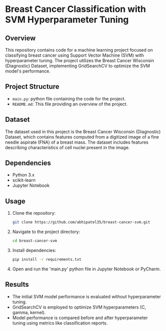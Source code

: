 # Breast Cancer Classification with SVM Hyperparameter Tuning

## Overview
This repository contains code for a machine learning project focused on classifying breast cancer using Support Vector Machine (SVM) with hyperparameter tuning. The project utilizes the Breast Cancer Wisconsin (Diagnostic) Dataset, implementing GridSearchCV to optimize the SVM model's performance.

## Project Structure
- `main.py`: python file containing the code for the project.
- `README.md`: This file providing an overview of the project.

## Dataset
The dataset used in this project is the Breast Cancer Wisconsin (Diagnostic) Dataset, which contains features computed from a digitized image of a fine needle aspirate (FNA) of a breast mass. The dataset includes features describing characteristics of cell nuclei present in the image.

## Dependencies
- Python 3.x
- scikit-learn
- Jupyter Notebook

## Usage
1. Clone the repository:
   ```bash
   git clone https://github.com/abhipatel35/breast-cancer-svm.git
2. Navigate to the project directory:
   ```bash
   cd breast-cancer-svm
3. Install dependencies:
   ```bash
   pip install -r requirements.txt
4. Open and run the 'main.py' python file in Jupyter Notebook or PyCharm.

## Results
- The initial SVM model performance is evaluated without hyperparameter tuning.
- GridSearchCV is employed to optimize SVM hyperparameters (C, gamma, kernel).
- Model performance is compared before and after hyperparameter tuning using metrics like classification reports.
